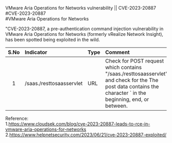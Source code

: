 VMware Aria Operations for Networks vulnerability  || CVE-2023-20887
<br>#CVE-2023-20887
<br>#VMware Aria Operations for Networks

"CVE-2023-20887, a pre-authentication command injection vulnerability in VMware Aria Operations for Networks (formerly vRealize Network Insight), has been spotted being exploited in the wild.

| S.No | Indicator            | Type   | Comment |
|:-----:|:----------------|:---------|:--------------------|
|1 | /saas./resttosaasservlet   | URL  | Check for POST request which contains "/saas./resttosaasservlet" and check for the The post data contains the character \` in the beginning, end, or between. |




Reference:
<br>1.https://www.cloudsek.com/blog/cve-2023-20887-leads-to-rce-in-vmware-aria-operations-for-networks
<br>2.https://www.helpnetsecurity.com/2023/06/21/cve-2023-20887-exploited/
